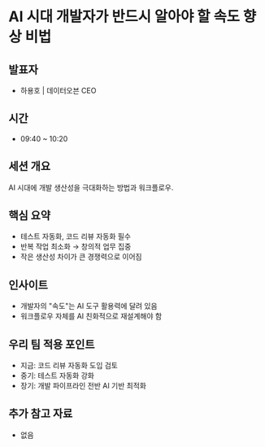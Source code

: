 # AI 시대 개발자가 반드시 알아야 할 속도 향상 비법

## 발표자

- 하용호 | 데이터오븐 CEO

## 시간

- 09:40 ~ 10:20

## 세션 개요

AI 시대에 개발 생산성을 극대화하는 방법과 워크플로우.

## 핵심 요약

- 테스트 자동화, 코드 리뷰 자동화 필수
- 반복 작업 최소화 → 창의적 업무 집중
- 작은 생산성 차이가 큰 경쟁력으로 이어짐

## 인사이트

- 개발자의 "속도"는 AI 도구 활용력에 달려 있음
- 워크플로우 자체를 AI 친화적으로 재설계해야 함

## 우리 팀 적용 포인트

- 지금: 코드 리뷰 자동화 도입 검토
- 중기: 테스트 자동화 강화
- 장기: 개발 파이프라인 전반 AI 기반 최적화

## 추가 참고 자료

- 없음

